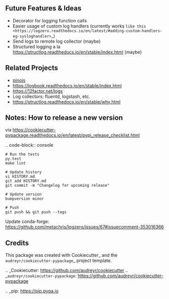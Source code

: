 Future Features & Ideas
-----------------------

* Decorator for logging function calls
* Easier usage of custom log handlers (currently works `like this <https://logzero.readthedocs.io/en/latest/#adding-custom-handlers-eg-sysloghandler>`_)
* Send logs to remote log collector (maybe)
* Structured logging a la https://structlog.readthedocs.io/en/stable/index.html (maybe)


Related Projects
----------------

* [pinojs](https://github.com/pinojs/pino)
* https://logbook.readthedocs.io/en/stable/index.html
* https://12factor.net/logs
* Log collectors: fluentd, logstash, etc.
* https://structlog.readthedocs.io/en/stable/why.html


Notes: How to release a new version
-----------------------------------

via https://cookiecutter-pypackage.readthedocs.io/en/latest/pypi_release_checklist.html

.. code-block:: console

    # Run the tests
    py.test
    make lint

    # Update history
    vi HISTORY.md
    git add HISTORY.md
    git commit -m "Changelog for upcoming release"

    # Update version
    bumpversion minor

    # Push
    git push && git push --tags

Update conda-forge: https://github.com/metachris/logzero/issues/67#issuecomment-353016366


Credits
---------

This package was created with Cookiecutter_ and the `audreyr/cookiecutter-pypackage`_ project template.

.. _Cookiecutter: https://github.com/audreyr/cookiecutter
.. _`audreyr/cookiecutter-pypackage`: https://github.com/audreyr/cookiecutter-pypackage


.. _pip: https://pip.pypa.io
